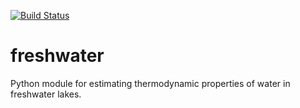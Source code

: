 [![Build Status](https://travis-ci.org/danielrobb/freshwater.svg?branch=master)](https://travis-ci.org/danielrobb/freshwater)

# freshwater
Python module for estimating thermodynamic properties of water in freshwater lakes.
